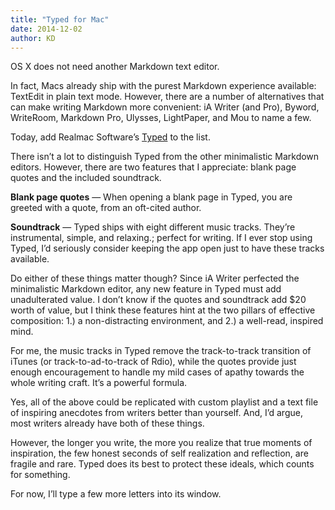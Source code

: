 ```yaml
---
title: "Typed for Mac"
date: 2014-12-02
author: KD
---
```



OS X does not need another Markdown text editor. 

In fact, Macs already ship with the purest Markdown experience available: TextEdit in plain text mode. However, there are a number of alternatives that can make writing Markdown more convenient: iA Writer (and Pro), Byword, WriteRoom, Markdown Pro, Ulysses, LightPaper, and Mou to name a few.

Today, add Realmac Software’s [Typed](http://realmacsoftware.com/typed) to the list.

There isn’t a lot to distinguish Typed from the other minimalistic Markdown editors. However, there are two features that I appreciate: blank page quotes and the included soundtrack.

**Blank page quotes** &mdash; When opening a blank page in Typed, you are greeted with a quote, from an oft-cited author.

<!-- _![typed quotes](https://farm8.staticflickr.com/7547/15315472383_a07390e571_o_d.png)_ -->

**Soundtrack** &mdash; Typed ships with eight different music tracks. They’re instrumental, simple, and relaxing.; perfect for writing. If I ever stop using Typed, I’d seriously consider keeping the app open just to have these tracks available.

<!-- ![typed menu](https://farm9.staticflickr.com/8629/15315472363_d83416f192_o_d.png) -->

Do either of these things matter though? Since iA Writer perfected the minimalistic Markdown editor, any new feature in Typed must add unadulterated value. I don’t know if the quotes and soundtrack add $20 worth of value, but I think these features hint at the two pillars of effective composition: 1.) a non-distracting environment, and 2.) a well-read, inspired mind.

For me, the music tracks in Typed remove the track-to-track transition of iTunes (or track-to-ad-to-track of Rdio), while the quotes provide just enough encouragement to handle my mild cases of apathy towards the whole writing craft. It’s a powerful formula.

Yes, all of the above could be replicated with custom playlist and a text file of inspiring anecdotes from writers better than yourself. And, I’d argue, most writers already have both of these things.

However, the longer you write, the more you realize that true moments of inspiration, the few honest seconds of self realization and reflection, are fragile and rare. Typed does its best to protect these ideals, which counts for something.

For now, I’ll type a few more letters into its window.
